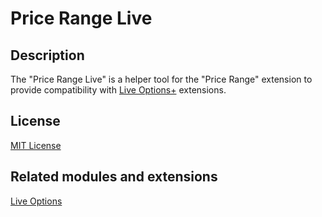# Price Range Live

## Description
The "Price Range Live" is a helper tool for the "Price Range" extension to provide compatibility with [Live Options+](https://git.io/JvBf1) extensions.

## License
[MIT License](https://git.io/Jf9Zy)

## Related modules and extensions
[Live Options](https://git.io/JvBf1)
